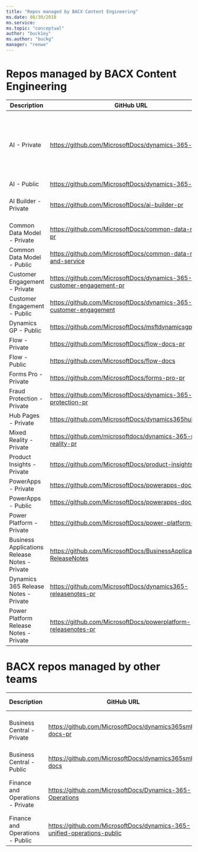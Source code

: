 ```yaml
---
title: "Repos managed by BACX Content Engineering"
ms.date: 08/30/2018
ms.service: 
ms.topic: "conceptual"
author: "buck1ey"
ms.author: "buckg"
manager: "renwe"
---
```


# Repos managed by BACX Content Engineering

| Description | GitHub URL | Content URL | Loc info |
|-------------|------------|-------------|----------|
| AI - Private                                       | https://github.com/MicrosoftDocs/dynamics-365-ai-pr                  | https://docs.microsoft.com/dynamics365/ai |Loc'd by BAG IE team (all folders except Market Insights are in localization) |
| AI - Public                                       | https://github.com/MicrosoftDocs/dynamics-365-ai                  | https://docs.microsoft.com/dynamics365/ai |   |
| AI Builder - Private | https://github.com/MicrosoftDocs/ai-builder-pr | https://review.docs.microsoft.com/ai-builder | Loc by BAG IE - 5 languages only |
| Common Data Model - Private                        | https://github.com/MicrosoftDocs/common-data-model-pr                | https://docs.microsoft.com/common-data-model | English only |
| Common Data Model - Public                         | https://github.com/MicrosoftDocs/common-data-model-and-service       | https://docs.microsoft.com/common-data-model |   |
| Customer Engagement - Private                      | https://github.com/MicrosoftDocs/dynamics-365-customer-engagement-pr | https://docs.microsoft.com/dynamics365/customer-engagement | Loc by BAG IE CE |
| Customer Engagement - Public                       | https://github.com/MicrosoftDocs/dynamics-365-customer-engagement    | https://docs.microsoft.com/dynamics365/customer-engagement | Feedback English only |
| Dynamics GP - Public                             | https://github.com/MicrosoftDocs/msftdynamicsgpdocs    | https://docs.microsoft.com/en-us/dynamics-gp | English only |
| Flow - Private                                     | https://github.com/MicrosoftDocs/flow-docs-pr                        | https://docs.microsoft.com/flow | Loc by APEX |
| Flow - Public                                      | https://github.com/MicrosoftDocs/flow-docs                           | https://docs.microsoft.com/flow | Loc by APEX |
| Forms Pro - Private                                | https://github.com/MicrosoftDocs/forms-pro-pr                        | https://docs.microsoft.com/en-us/forms-pro | Loc by BAG IE |
| Fraud Protection - Private                         | https://github.com/MicrosoftDocs/dynamics-365-fraud-protection-pr    | https://docs.microsoft.com/en-us/dynamics365/fraud-protection | Not yet Loc'ed |
| Hub Pages - Private                                | https://github.com/MicrosoftDocs/dynamics365hubpages                 | https://docs.microsoft.com/dynamics365 | Loc by BAG IE F&O |
| Mixed Reality - Private                            | https://github.com/microsoftdocs/dynamics-365-mixed-reality-pr       | https://docs.microsoft.com/dynamics365/mixed-reality | Loc by BAG IE F&O |
| Product Insights - Private                         | https://github.com/MicrosoftDocs/product-insights-pr                      | https://docs.microsoft.com/en-us/dynamics365/product360 | Loc by BAG IE |
| PowerApps - Private                                | https://github.com/MicrosoftDocs/powerapps-docs-pr                   | https://docs.microsoft.com/powerapps | Shared Loc with APEX |
| PowerApps - Public                                 | https://github.com/MicrosoftDocs/powerapps-docs                      | https://docs.microsoft.com/powerapps | Shared Loc with APEX |
| Power Platform - Private                           | https://github.com/MicrosoftDocs/power-platform-pr                   | https://docs.microsoft.com/power-platform | Loc by BAG IE - Nov 1st |
| Business Applications Release Notes - Private                            | https://github.com/MicrosoftDocs/BusinessApplication-ReleaseNotes    | https://docs.microsoft.com/business-applications-release-notes | Loc by BAG IE CE |
| Dynamics 365 Release Notes - Private                            | https://github.com/MicrosoftDocs/dynamics365-releasenotes-pr    | https://review.docs.microsoft.com/en-us/dynamics365-release-notes/?branch=master | Loc by BAG IE CE |
| Power Platform Release Notes - Private                            | https://github.com/MicrosoftDocs/powerplatform-releasenotes-pr    | https://review.docs.microsoft.com/en-us/power-platform-release-notes/?branch=master | Loc by BAG IE CE |

# BACX repos managed by other teams

| Description | GitHub URL | Content URL | Loc info |
|-------------|------------|-------------|----------|
| Business Central - Private | https://github.com/MicrosoftDocs/dynamics365smb-docs-pr | https://docs.microsoft.com/en-us/dynamics365/business-central/index | Loc by BAG IE CE |
| Business Central - Public | https://github.com/MicrosoftDocs/dynamics365smb-docs | https://docs.microsoft.com/en-us/dynamics365/business-central/index | |
| Finance and Operations - Private | https://github.com/MicrosoftDocs/Dynamics-365-Operations | https://docs.microsoft.com/en-us/dynamics365/unified-operations/fin-and-ops | Loc by BAG IE F&O |
| Finance and Operations - Public | https://github.com/MicrosoftDocs/dynamics-365-unified-operations-public | https://docs.microsoft.com/en-us/dynamics365/unified-operations/fin-and-ops | |

